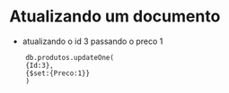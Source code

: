 # Atualizando um documento
* atualizando o id 3 passando o preco 1

```console
    db.produtos.updateOne(
    {Id:3},
    {$set:{Preco:1}}
    )
```